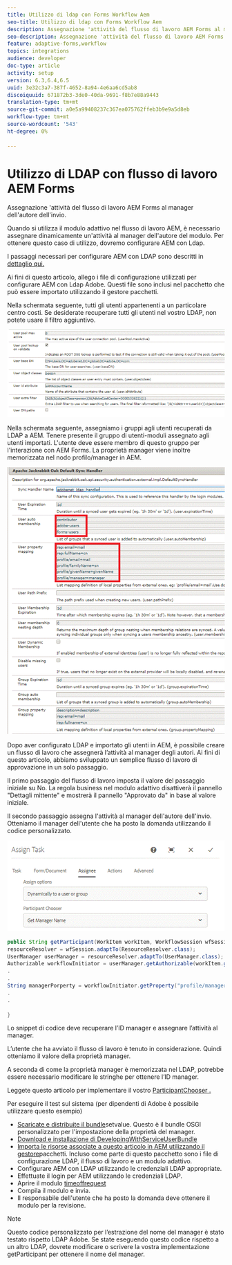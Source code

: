 ```yaml
---
title: Utilizzo di ldap con Forms Workflow Aem
seo-title: Utilizzo di ldap con Forms Workflow Aem
description: Assegnazione 'attività del flusso di lavoro AEM Forms al manager dell'autore dell'invio
seo-description: Assegnazione 'attività del flusso di lavoro AEM Forms al manager dell'autore dell'invio
feature: adaptive-forms,workflow
topics: integrations
audience: developer
doc-type: article
activity: setup
version: 6.3,6.4,6.5
uuid: 3e32c3a7-387f-4652-8a94-4e6aa6cd5ab8
discoiquuid: 671872b3-3de0-40da-9691-f8b7e88a9443
translation-type: tm+mt
source-git-commit: a0e5a99408237c367ea075762ffeb3b9e9a5d8eb
workflow-type: tm+mt
source-wordcount: '543'
ht-degree: 0%

---
```



# Utilizzo di LDAP con  flusso di lavoro AEM Forms

Assegnazione &#39;attività del flusso di lavoro AEM Forms al manager dell&#39;autore dell&#39;invio.

Quando si utilizza il modulo adattivo nel flusso di lavoro AEM, è necessario assegnare dinamicamente un&#39;attività al manager dell&#39;autore del modulo. Per ottenere questo caso di utilizzo, dovremo configurare AEM con Ldap.

I passaggi necessari per configurare AEM con LDAP sono descritti in [dettaglio qui.](https://helpx.adobe.com/experience-manager/6-5/sites/administering/using/ldap-config.html)

Ai fini di questo articolo, allego i file di configurazione utilizzati per configurare AEM con  Ldap Adobe. Questi file sono inclusi nel pacchetto che può essere importato utilizzando il gestore pacchetti.

Nella schermata seguente, tutti gli utenti appartenenti a un particolare centro costi. Se desiderate recuperare tutti gli utenti nel vostro LDAP, non potete usare il filtro aggiuntivo.

![Configurazione LDAP](assets/costcenterldap.gif)

Nella schermata seguente, assegniamo i gruppi agli utenti recuperati da LDAP a AEM. Tenere presente il gruppo di utenti-moduli assegnato agli utenti importati. L&#39;utente deve essere membro di questo gruppo per l&#39;interazione con  AEM Forms. La proprietà manager viene inoltre memorizzata nel nodo profilo/manager in AEM.

![Synchandler](assets/synchandler.gif)

Dopo aver configurato LDAP e importato gli utenti in AEM, è possibile creare un flusso di lavoro che assegnerà l’attività al manager degli autori. Ai fini di questo articolo, abbiamo sviluppato un semplice flusso di lavoro di approvazione in un solo passaggio.

Il primo passaggio del flusso di lavoro imposta il valore del passaggio iniziale su No. La regola business nel modulo adattivo disattiverà il pannello &quot;Dettagli mittente&quot; e mostrerà il pannello &quot;Approvato da&quot; in base al valore iniziale.

Il secondo passaggio assegna l&#39;attività al manager dell&#39;autore dell&#39;invio. Otteniamo il manager dell&#39;utente che ha posto la domanda utilizzando il codice personalizzato.

![Assegna attività](assets/assigntask.gif)

```java
public String getParticipant(WorkItem workItem, WorkflowSession wfSession, MetaDataMap arg2) throws WorkflowException{
resourceResolver = wfSession.adaptTo(ResourceResolver.class);
UserManager userManager = resourceResolver.adaptTo(UserManager.class);
Authorizable workflowInitiator = userManager.getAuthorizable(workItem.getWorkflow().getInitiator());
.
.
String managerPorperty = workflowInitiator.getProperty("profile/manager")[0].getString();
.
.

}
```

Lo snippet di codice deve recuperare l’ID manager e assegnare l’attività al manager.

L’utente che ha avviato il flusso di lavoro è tenuto in considerazione. Quindi otteniamo il valore della proprietà manager.

A seconda di come la proprietà manager è memorizzata nel LDAP, potrebbe essere necessario modificare le stringhe per ottenere l’ID manager.

Leggete questo articolo per implementare il vostro [ ParticipantChooser .](https://helpx.adobe.com/experience-manager/using/dynamic-steps.html)

Per eseguire il test sul sistema (per  dipendenti di Adobe è possibile utilizzare questo esempio)

* [Scaricate e distribuite il bundle](/help/forms/assets/common-osgi-bundles/SetValueApp.core-1.0-SNAPSHOT.jar)setvalue. Questo è il bundle OSGI personalizzato per l&#39;impostazione della proprietà del manager.
* [Download e installazione di DevelopingWithServiceUserBundle](/help/forms/assets/common-osgi-bundles/DevelopingWithServiceUser.jar)
* [Importa le risorse associate a questo articolo in AEM utilizzando il gestore](assets/aem-forms-ldap.zip)pacchetti. Incluso come parte di questo pacchetto sono i file di configurazione LDAP, il flusso di lavoro e un modulo adattivo.
* Configurare AEM con LDAP utilizzando le credenziali LDAP appropriate.
* Effettuate il login per AEM utilizzando le credenziali LDAP.
* Aprire il modulo [timeoffrequest](http://localhost:4502/content/dam/formsanddocuments/helpx/timeoffrequestform/jcr:content?wcmmode=disabled)
* Compila il modulo e invia.
* Il responsabile dell&#39;utente che ha posto la domanda deve ottenere il modulo per la revisione.

>[!NOTE]
>
>Questo codice personalizzato per l’estrazione del nome del manager è stato testato rispetto  LDAP Adobe. Se state eseguendo questo codice rispetto a un altro LDAP, dovrete modificare o scrivere la vostra implementazione getParticipant per ottenere il nome del manager.
